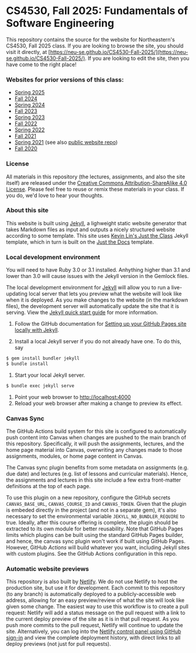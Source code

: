 # CS4530, Fall 2025: Fundamentals of Software Engineering
This repository contains the source for the website for Northeastern's CS4530, Fall 2025 class. If you are looking to browse the site, you should visit it directly, at [https://neu-se.github.io/CS4530-Fall-2025/](https://neu-se.github.io/CS4530-Fall-2025/). If you are looking to edit the site, then you have come to the right place!

### Websites for prior versions of this class:
* [Spring 2025](https://neu-se.github.io/CS4530-Spring-2025)
* [Fall 2024](https://neu-se.github.io/CS4530-Fall-2024)
* [Spring 2024](https://neu-se.github.io/CS4530-Spring-2024)
* [Fall 2023](https://neu-se.github.io/CS4530-Fall-2023)
* [Spring 2023](https://neu-se.github.io/CS4530-Spring-2023)
* [Fall 2022](https://neu-se.github.io/CS4530-Fall-2022)
* [Spring 2022](https://neu-se.github.io/CS4530-Spring-2022)
* [Fall 2021](https://pages.github.ccs.neu.edu/CS4530-Fall2021/CourseWebSite/)
* [Spring 2021](https://neu-se.github.io/CS4530-CS5500-Spring-2021/) (see also [public website repo](https://github.com/neu-se/CS4530-CS5500-Spring-2021/))
* [Fall 2020](https://pages.github.ccs.neu.edu/CS5500-CourseMaterials/CS4530-CS5500-Fall2020/)

### License
All materials in this repository (the lectures, assignments, and also the site itself) are released under the [Creative Commons Attribution-ShareAlike 4.0 License](https://creativecommons.org/licenses/by-sa/4.0/). Please feel free to reuse or remix these materials in your class. If you do, we'd love to hear your thoughts.

### About this site
This website is built using [Jekyll](https://jekyllrb.com), a lighweight static website generator that takes Markdown files as input and outputs a nicely structured website according to some template. This site uses [Kevin Lin's Just the Class](https://kevinl.info/just-the-class/) Jekyll template, which in turn is built on the [Just the Docs](https://pmarsceill.github.io/just-the-docs/) template.

### Local development environment

You will need to have Ruby 3.0 or 3.1 installed. Anhything higher than 3.1 and lower than 3.0 will cause issues with the Jekyll version in the Gemlock files.

The local development environment for [Jekyll](https://jekyllrb.com) will allow you to run a live-updating local server that lets you preview what the website will look like when it is deployed. As you make changes to the website (in the markdown files), the development server will automatically update the site that it is serving. View the [Jekyll quick start guide](https://jekyllrb.com/docs/) for more information.

1. Follow the GitHub documentation for [Setting up your GitHub Pages site locally with Jekyll](https://help.github.com/en/articles/setting-up-your-github-pages-site-locally-with-jekyll).

1. Install a local Jekyll server if you do not already have one.  To do this, say
```bash
$ gem install bundler jekyll
$ bundle install
```
1. Start your local Jekyll server.
```bash
$ bundle exec jekyll serve
```
1. Point your web browser to [http://localhost:4000](http://localhost:4000)
1. Reload your web browser after making a change to preview its effect.

### Canvas Sync
The GitHub Actions build system for this site is configured to automatically push content into Canvas when changes are pushed to the main branch of this repository. Specifically, it will push the assignments, lectures, and the home page material into Canvas, overwriting any changes made to those assignments, modules, or home page content in Canvas.

The Canvas sync plugin benefits from some metadata on assignments (e.g. due date) and lectures (e.g. list of lessons and curricular materials). Hence, the assignments and lectures in this site include a few extra front-matter definitions at the top of each page.

To use this plugin on a new repository, configure the GitHub secrets `CANVAS_BASE_URL`, `CANVAS_COURSE_ID` and `CANVAS_TOKEN`. Given that the plugin is embeded directly in the project (and not in a separate gem), it's also necessary to set the environmental variable `JEKYLL_NO_BUNDLER_REQUIRE` to true. Ideally, after this course offering is complete, the plugin should be extracted to its own module for better reusability. Note that GitHub Pages limits which plugins can be built using the standard GitHub Pages builder, and hence, the canvas sync plugin won't work if built using GitHub Pages. However, GitHub *Actions* will build whatever you want, including Jekyll sites with custom plugins. See the GitHub Actions configuration in this repo.

### Automatic website previews
This repository is also built by [Netlify](https://www.netlify.com). We do not use Netlify to host the production site, but use it for development. Each commit to this repository (to any branch) is automatically deployed to a publicly-accessible web address, allowing for an easy preview/review of what the site will look like given some change. The easiest way to use this workflow is to create a pull request: Netlify will add a status message on the pull request with a link to the current deploy preview of the site as it is in that pull request. As you push more commits to the pull request, Netlify will continue to update the site. Alternatively, you can log into the [Netlify control panel using GitHub sign-in](https://app.netlify.com/sites/cs4530sp25/overview) and view the complete deployment history, with direct links to all deploy previews (not just for pull requests).